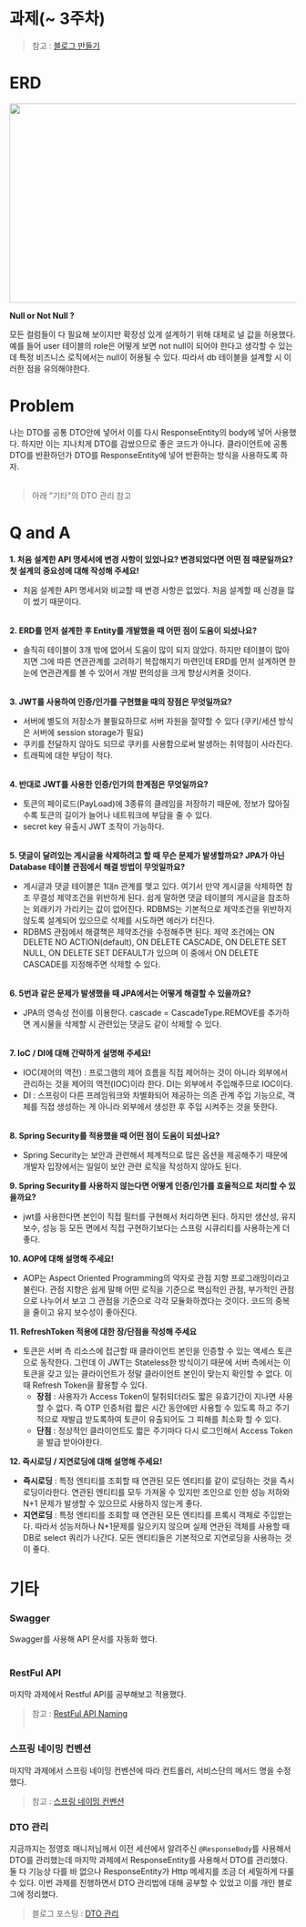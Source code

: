 # 과제(~ 3주차)
> 참고 : [블로그 만들기](https://teamsparta.notion.site/Spring-LV2-fe26a8e6040e44b2be912086e8cd832e) </br>

# ERD
<img src = "https://user-images.githubusercontent.com/117654450/220970739-365a079d-3520-4794-93ba-a96d0c7dc55d.png" height = "350px" width = "550px" allign = "left">


**Null or Not Null ?** </br>

 모든 컬럼들이 다 필요해 보이지만 확장성 있게 설계하기 위해 대체로 널 값을 허용했다. 예를 들어 user 테이블의 role은 어떻게 보면 not null이 되어야 한다고 생각할 수 있는데 특정 비즈니스 로직에서는 null이 허용될 수 있다. 따라서 db 테이블을 설계할 시 이러한 점을 유의해야한다. 

# Problem
 나는 DTO를 공통 DTO안에 넣어서 이를 다시 ResponseEntity의 body에 넣어 사용했다. 하지만 이는 지나치게 DTO를 감쌌으므로 좋은 코드가 아니다. 클라이언트에 공통 DTO를 반환하던가 DTO를 ResponseEntity에 넣어 반환하는 방식을 사용하도록 하자.  </br> </br> 
> 아래 "기타"의 DTO 관리 참고



# Q and A
**1. 처음 설계한 API 명세서에 변경 사항이 있었나요?
  변경되었다면 어떤 점 때문일까요? 첫 설계의 중요성에 대해 작성해 주세요!**
* 처음 설계한 API 명세서와 비교할 때 변경 사항은 없었다. 처음 설계할 때 신경을 많이 썼기 때문이다. </br> </br>



**2. ERD를 먼저 설계한 후 Entity를 개발했을 때 어떤 점이 도움이 되셨나요?**

* 솔직히 테이블이 3개 밖에 없어서 도움이 많이 되지 않았다. 하지만 테이블이 많아지면 그에 따른 연관관계를 고려하기 복잡해지기 마련인데 ERD를 먼저 설계하면 한눈에 연관관계를 볼 수 있어서 개발 편의성을 크게 향상시켜줄 것이다. </br> </br>

**3. JWT를 사용하여 인증/인가를 구현했을 때의 장점은 무엇일까요?**

* 서버에 별도의 저장소가 불필요하므로 서버 자원을 절약할 수 있다
(쿠키/세션 방식은 서버에 session storage가 필요)
* 쿠키를 전달하지 않아도 되므로 쿠키를 사용함으로써 발생하는 취약점이 사라진다.
* 트래픽에 대한 부담이 적다. </br> </br>


**4. 반대로 JWT를 사용한 인증/인가의 한계점은 무엇일까요?**

* 토큰의 페이로드(PayLoad)에 3종류의 클레임을 저장하기 때문에, 정보가 많아질수록 토큰의 길이가 늘어나 네트워크에 부담을 줄 수 있다.
* secret key 유출시 JWT 조작이 가능하다. </br> </br>


**5. 댓글이 달려있는 게시글을 삭제하려고 할 때 무슨 문제가 발생할까요? JPA가 아닌 Database 테이블 관점에서 해결 방법이 무엇일까요?**
* 게시글과 댓글 테이블은 1대n 관계를 맺고 있다. 여기서 만약 게시글을 삭제하면 참조 무결성 제약조건을 위반하게 된다. 쉽게 말하면 댓글 테이블의 게시글을 참조하는 외래키가 가리키는 값이 없어진다. RDBMS는 기본적으로 제약조건을 위반하지 않도록 설계되어 있으므로 삭제를 시도하면 에러가 터진다.
* RDBMS 관점에서 해결책은 제약조건을 수정해주면 된다. 제약 조건에는 ON DELETE NO ACTION(default), ON DELETE CASCADE, ON DELETE SET NULL, ON DELETE SET DEFAULT가 있으며 이 중에서 ON DELETE CASCADE를 지정해주면 삭제할 수 있다. </br> </br>

**6. 5번과 같은 문제가 발생했을 때 JPA에서는 어떻게 해결할 수 있을까요?**
* JPA의 영속성 전이를 이용한다. cascade = CascadeType.REMOVE를 추가하면 게시물을 삭제할 시 관련있는 댓글도 같이 삭제할 수 있다. </br> </br>



**7. IoC / DI에 대해 간략하게 설명해 주세요!**  
* IOC(제어의 역전) : 프로그램의 제어 흐름을 직접 제어하는 것이 아니라 외부에서 관리하는 것을 제어의 역전(IOC)이라 한다. DI는 외부에서 주입해주므로 IOC이다.
* DI : 스프링이 다른 프레임워크와 차별화되어 제공하는 의존 관계 주입 기능으로, 객체를 직접 생성하는 게 아니라 외부에서 생성한 후 주입 시켜주는 것을 뜻한다.</br> </br>

**8. Spring Security를 적용했을 때 어떤 점이 도움이 되셨나요?**
* Spring Security는 보안과 관련해서 체계적으로 많은 옵션을 제공해주기 때문에 개발자 입장에서는 일일이 보안 관련 로직을 작성하지 않아도 된다. 

**9. Spring Security를 사용하지 않는다면 어떻게 인증/인가를 효율적으로 처리할 수 있을까요?**
* jwt를 사용한다면 본인이 직접 필터를 구현해서 처리하면 된다. 하지만 생산성, 유지보수, 성능 등 모든 면에서 직접 구현하기보다는 스프링 시큐리티를 사용하는게 더 좋다.

**10. AOP에 대해 설명해 주세요!**
* AOP는 Aspect Oriented Programming의 약자로 관점 지향 프로그래밍이라고 불린다. 관점 지향은 쉽게 말해 어떤 로직을 기준으로 핵심적인 관점, 부가적인 관점으로 나누어서 보고 그 관점을 기준으로 각각 모듈화하겠다는 것이다. 코드의 중복을 줄이고 유지 보수성이 좋아진다.

**11. RefreshToken 적용에 대한 장/단점을 작성해 주세요**
* 토큰은 서버 측 리소스에 접근할 때 클라이언트 본인을 인증할 수 있는 액세스 토큰으로 동작한다. 그런데 이 JWT는 Stateless한 방식이기 때문에 서버 측에서는 이 토큰을 갖고 있는 클라이언트가 정말 클라이언트 본인이 맞는지 확인할 수 없다. 이때 Refresh Token을 활용할 수 있다.
  * **장점** : 사용자가 Access Token이 탈취되더라도 짧은 유효기간이 지나면 사용할 수 없다. 즉 OTP 인증처럼 짧은 시간 동안에만 사용할 수 있도록 하고 주기적으로 재발급 받도록하여 토큰이 유출되어도 그 피해를 최소화 할 수 있다.
  * **단점** : 정상적인 클라이언트도 짧은 주기마다 다시 로그인해서 Access Token을 발급 받아야한다. 

**12. 즉시로딩 / 지연로딩에 대해 설명해 주세요!**
* **즉시로딩** : 특정 엔티티를 조회할 때 연관된 모든 엔티티를 같이 로딩하는 것을 즉시로딩이라한다. 연관된 엔티티를 모두 가져올 수 있지만 조인으로 인한 성능 저하와 N+1 문제가 발생할 수 있으므로 사용하지 않는게 좋다.
* **지연로딩** : 특정 엔티티를 조회할 때 연관된 모든 엔티티를 프록시 객체로 주입받는다. 따라서 성능저하나 N+1문제를 일으키지 않으며 실제 연관된 객체를 사용할 때 DB로 select 쿼리가 나간다. 모든 엔티티들은 기본적으로 지연로딩을 사용하는 것이 좋다. 



# 기타

### Swagger
Swagger를 사용해 API 문서를 자동화 했다.   </br> <br>

### RestFul API
마지막 과제에서 Restful API를 공부해보고 적용했다.
> 참고 : [RestFul API Naming](https://prohannah.tistory.com/156) </br></br>

### 스프링 네이밍 컨벤션
마지막 과제에서 스프링 네이밍 컨벤션에 따라 컨트롤러, 서비스단의 메서드 명을 수정했다. 
> 참고 : [스프링 네이밍 컨벤션](https://cocobi.tistory.com/27)


### DTO 관리
지금까지는 정영호 매니저님께서 이전 세션에서 알려주신 `@ResponseBody`를 사용해서 DTO를 관리했는데 마지막 과제에서 ResponseEntity를 사용해서 DTO를 관리했다. 둘 다 기능상 다를 바 없으나 ResponseEntity가 Http 메세지를 조금 더 세밀하게 다룰 수 있다. 이번 과제를 진행하면서 DTO 관리법에 대해 공부할 수 있었고 이를 개인 블로그에 정리했다.
> 블로그 포스팅 : [DTO 관리](https://velog.io/@strangehoon/%EA%B9%94%EA%B8%88%ED%95%98%EA%B2%8C-DTO-%EA%B4%80%EB%A6%AC%ED%95%98%EA%B8%B0)

